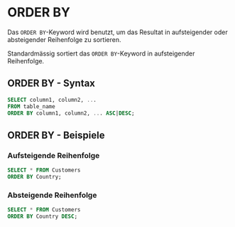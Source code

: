 # ORDER BY

<show-structure depth="2" />

Das `ORDER BY`-Keyword wird benutzt, um das Resultat in aufsteigender oder absteigender Reihenfolge zu sortieren.

Standardmässig sortiert das `ORDER BY`-Keyword in aufsteigender Reihenfolge.

## ORDER BY - Syntax

````SQL
SELECT column1, column2, ...
FROM table_name
ORDER BY column1, column2, ... ASC|DESC;
````

## ORDER BY - Beispiele 

### Aufsteigende Reihenfolge

````SQL
SELECT * FROM Customers
ORDER BY Country;
````

### Absteigende Reihenfolge

````SQL
SELECT * FROM Customers
ORDER BY Country DESC;
````